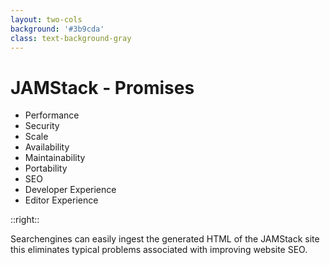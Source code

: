 ```yaml
---
layout: two-cols
background: '#3b9cda'
class: text-background-gray 
---
```


# **JAMStack - Promises**

- Performance
- Security
- Scale
- Availability
- Maintainability
- Portability
- <span class="text-background-gray font-extrabold bg-background-ionos rounded p-2 -m-2">SEO</span>
- Developer Experience
- Editor Experience

::right::

<div class="flex flex-col h-full justify-center">
  <div class="flex items-center m-4 p-4 rounded-lg bg-background-ionos leading-normal text-background-gray">
    Searchengines can easily ingest the generated HTML of the JAMStack site this eliminates typical problems associated with improving website SEO.
  </div>
</div>

<Footer
  title="Copyright © 1&1 IONOS SE 2021"
  :social="[
    { type: 'gh', username: 'ionos-deploy-now' }
  ]"
/>

<IonosLogo left="false" />